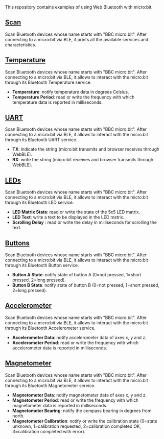 This repository contains examples of using Web Bluetooth with micro:bit.

## [Scan](https://mkleinsb.github.io/microbit-web-bluetooth/blob/master/microbit-web-bluetooth-scan.js)

Scan Bluetooth devices whose name starts with "BBC micro:bit". After connecting to a micro:bit via BLE, it prints all the available services and characteristics.

## [Temperature](https://ngammarano.github.io/microbit-web-bluetooth/microbit-web-bluetooth-temperature.html)

Scan Bluetooth devices whose name starts with "BBC micro:bit". After connecting to a micro:bit via BLE, it allows to interact with the micro:bit through its Bluetooth Temperature service.
* **Temperature**: notify temperature data in degrees Celsius.
* **Temperature Period**: read or write the frequency with which temperature data is reported in milliseconds.

## [UART](https://ngammarano.github.io/microbit-web-bluetooth/microbit-web-bluetooth-uart.html)

Scan Bluetooth devices whose name starts with "BBC micro:bit". After connecting to a micro:bit via BLE, it allows to interact with the micro:bit through its Bluetooth UART service.
* **TX**: indicate the string (micro:bit transmits and browser receives through WebBLE).
* **RX**: write the string (micro:bit receives and browser transmits through WebBLE).

## [LEDs](https://ngammarano.github.io/microbit-web-bluetooth/microbit-web-bluetooth-leds.html)

Scan Bluetooth devices whose name starts with "BBC micro:bit". After connecting to a micro:bit via BLE, it allows to interact with the micro:bit through its Bluetooth LED service.
* **LED Matrix State**: read or write the state of the 5x5 LED matrix.
* **LED Text**: write a text to be displayed in the LED matrix.
* **Scrolling Delay** : read or write the delay in milliseconds for scrolling the text.

## [Buttons](https://ngammarano.github.io/microbit-web-bluetooth/microbit-web-bluetooth-button.html)

Scan Bluetooth devices whose name starts with "BBC micro:bit". After connecting to a micro:bit via BLE, it allows to interact with the micro:bit through its Bluetooth Button service.
* **Button A State**: notify state of button A (0=not pressed, 1=short pressed, 2=long pressed).
* **Button B State**: notify state of button B (0=not pressed, 1=short pressed, 2=long pressed).

## [Accelerometer](https://ngammarano.github.io/microbit-web-bluetooth/microbit-web-bluetooth-accelerometer.html)

Scan Bluetooth devices whose name starts with "BBC micro:bit". After connecting to a micro:bit via BLE, it allows to interact with the micro:bit through its Bluetooth Accelerometer service.
* **Accelerometer Data**: notify accelerometer data of axes x, y and z.
* **Accelerometer Period**: read or write the frequency with which accelerometer data is reported in milliseconds.

## [Magnetometer](https://ngammarano.github.io/microbit-web-bluetooth/microbit-web-bluetooth-magnetometer.html)

Scan Bluetooth devices whose name starts with "BBC micro:bit". After connecting to a micro:bit via BLE, it allows to interact with the micro:bit through its Bluetooth Magnetometer service.
* **Magnetometer Data**: notify magnetometer data of axes x, y and z.
* **Magnetometer Period**: read or write the frequency with which magnetometer data is reported in milliseconds.
* **Magnetometer Bearing**: notify the compass bearing in degrees from north.
* **Magnetometer Calibration**: notify or write the calibration state (0=state unknown, 1=calibration requested, 2=calibration completed OK, 3=calibration completed with error).
